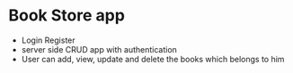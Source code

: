 # Book Store app

- Login Register
- server side CRUD app with authentication
- User can add, view, update and delete the books which belongs to him
